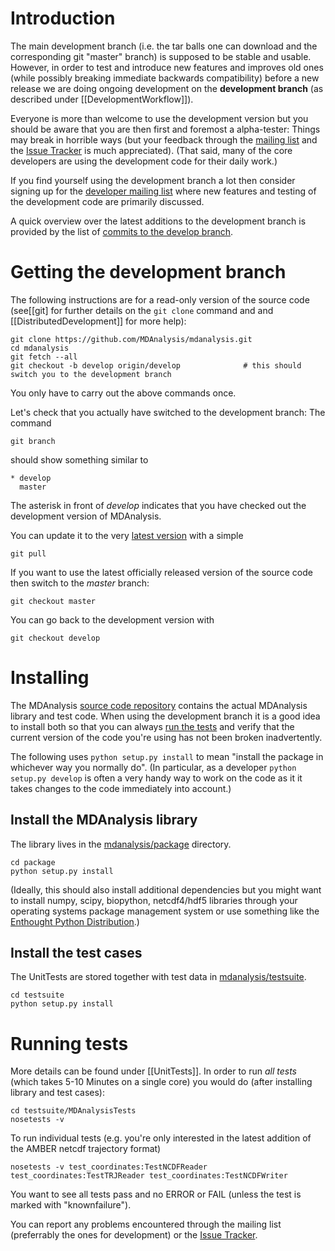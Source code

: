 # Introduction #

The main development branch (i.e. the tar balls one can download and the corresponding git "master" branch) is supposed to be  stable and usable. However, in order to test and introduce new features and improves old ones (while possibly breaking immediate backwards compatibility) before a new release we are doing ongoing development on the **development branch** (as described under [[DevelopmentWorkflow]]).

Everyone is more than welcome to use the development version but you should be aware that you are then first and foremost a alpha-tester: Things may break in horrible ways (but your feedback through the [mailing list](http://groups.google.com/group/mdnalysis-discussion) and the [Issue Tracker](https://github.com/MDAnalysis/mdanalysis/issues) is much appreciated). (That said, many of the core developers are using the development code for their daily work.)

If you find yourself using the development branch a lot then consider signing up for the [developer mailing list](http://groups.google.com/group/mdnalysis-devel) where new features and testing of the development code are primarily discussed.

A quick overview over the latest additions to the development branch is provided by the list of [commits to the develop branch](https://github.com/MDAnalysis/mdanalysis/commits/develop).


# Getting the development branch #

The following instructions are for a read-only version of the source code (see[[git] for further details on the `git clone` command and and [[DistributedDevelopment]] for more help):
```
git clone https://github.com/MDAnalysis/mdanalysis.git
cd mdanalysis
git fetch --all
git checkout -b develop origin/develop              # this should switch you to the development branch
```
You only have to carry out the above commands once.

Let's check that you actually have switched to the development branch: The command
```
git branch
```
should show something similar to
```
* develop
  master
```
The asterisk in front of _develop_ indicates that you have checked out the development version of MDAnalysis.

You can update it to the very [latest version](https://github.com/MDAnalysis/mdanalysis/tree/develop) with a simple
```
git pull
```

If you want to use the latest officially released version of the source code then switch to the _master_ branch:
```
git checkout master
```
You can go back to the development version with
```
git checkout develop
```


# Installing #
The MDAnalysis [source code repository](Source) contains the actual MDAnalysis library and test code. When using the development branch it is a good idea to install both so that you can always [run the tests](UnitTests) and verify that the current version of the code you're using has not been broken inadvertently.

The following uses `python setup.py install` to mean "install the package in whichever way you normally do". (In particular, as a developer `python setup.py develop` is often a very handy way to work on the code as it it takes changes to the code immediately into account.)

## Install the MDAnalysis library ##
The library lives in the [mdanalysis/package](https://github.com/MDAnalysis/mdanalysis/tree/develop/package) directory.
```
cd package
python setup.py install
```
(Ideally, this should also install additional dependencies but you might want to install numpy, scipy, biopython, netcdf4/hdf5 libraries through your operating systems package management system or use something like the [Enthought Python Distribution](https://www.enthought.com/products/epd/).)

## Install the test cases ##
The UnitTests are stored together with test data in [mdanalysis/testsuite](https://github.com/MDAnalysis/mdanalysis/tree/develop/testsuite).
```
cd testsuite
python setup.py install
```

# Running tests #
More details can be found under [[UnitTests]]. In order to run _all tests_ (which takes 5-10 Minutes on a single core) you would do (after installing library and test cases):
```
cd testsuite/MDAnalysisTests
nosetests -v
```

To run individual tests (e.g. you're only interested in the latest addition of the AMBER netcdf trajectory format)
```
nosetests -v test_coordinates:TestNCDFReader  test_coordinates:TestTRJReader test_coordinates:TestNCDFWriter
```

You want to see all tests pass and no ERROR or FAIL (unless the test is marked with "knownfailure").

You can report any problems encountered through the mailing list (preferrably the ones for development) or the [Issue Tracker](https://github.com/MDAnalysis/mdanalysis/issues).

